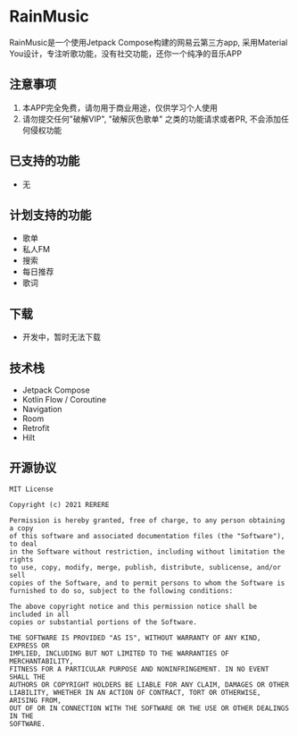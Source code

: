 # RainMusic
RainMusic是一个使用Jetpack Compose构建的网易云第三方app, 采用Material You设计，专注听歌功能，没有社交功能，还你一个纯净的音乐APP

## 注意事项
1. 本APP完全免费，请勿用于商业用途，仅供学习个人使用
2. 请勿提交任何"破解VIP", "破解灰色歌单" 之类的功能请求或者PR, 不会添加任何侵权功能

## 已支持的功能
* 无

## 计划支持的功能
* 歌单
* 私人FM
* 搜索
* 每日推荐
* 歌词

## 下载
* 开发中，暂时无法下载

## 技术栈
* Jetpack Compose
* Kotlin Flow / Coroutine
* Navigation
* Room
* Retrofit
* Hilt

## 开源协议
```text
MIT License

Copyright (c) 2021 RERERE

Permission is hereby granted, free of charge, to any person obtaining a copy
of this software and associated documentation files (the "Software"), to deal
in the Software without restriction, including without limitation the rights
to use, copy, modify, merge, publish, distribute, sublicense, and/or sell
copies of the Software, and to permit persons to whom the Software is
furnished to do so, subject to the following conditions:

The above copyright notice and this permission notice shall be included in all
copies or substantial portions of the Software.

THE SOFTWARE IS PROVIDED "AS IS", WITHOUT WARRANTY OF ANY KIND, EXPRESS OR
IMPLIED, INCLUDING BUT NOT LIMITED TO THE WARRANTIES OF MERCHANTABILITY,
FITNESS FOR A PARTICULAR PURPOSE AND NONINFRINGEMENT. IN NO EVENT SHALL THE
AUTHORS OR COPYRIGHT HOLDERS BE LIABLE FOR ANY CLAIM, DAMAGES OR OTHER
LIABILITY, WHETHER IN AN ACTION OF CONTRACT, TORT OR OTHERWISE, ARISING FROM,
OUT OF OR IN CONNECTION WITH THE SOFTWARE OR THE USE OR OTHER DEALINGS IN THE
SOFTWARE.
```